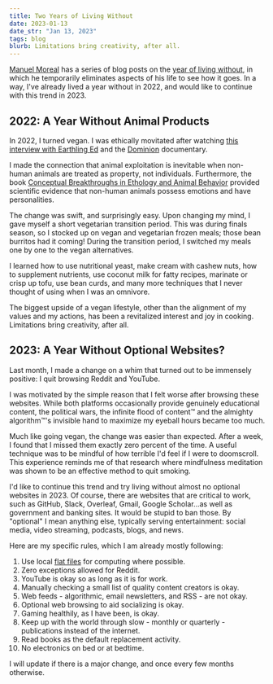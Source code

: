 ```yaml
---
title: Two Years of Living Without
date: 2023-01-13
date_str: "Jan 13, 2023"
tags: blog
blurb: Limitations bring creativity, after all.
---
```


[Manuel Moreal](https://manuelmoreale.com) has a series of blog posts on the [year of living without](https://manuelmoreale.com/without), in which he temporarily eliminates aspects of his life to see how it goes. In a way, I've already lived a year without in 2022, and would like to continue with this trend in 2023. 

## 2022: A Year Without Animal Products

In 2022, I turned vegan. I was ethically movitated after watching [this interview with Earthling Ed](https://www.youtube.com/watch?v=FGXDNuiz_dE) and the [Dominion](https://www.youtube.com/watch?v=LQRAfJyEsko) documentary. 

I made the connection that animal exploitation is inevitable when non-human animals are treated as property, not individuals. Furthermore, the book [Conceptual Breakthroughs in Ethology and Animal Behavior](https://www.amazon.com/dp/0128092653/) provided scientific evidence that non-human animals possess emotions and have personalities.  

The change was swift, and surprisingly easy. Upon changing my mind, I gave myself a short vegetarian transition period. This was during finals season, so I stocked up on vegan and vegetarian frozen meals; those bean burritos had it coming! During the transition period, I switched my meals one by one to the vegan alternatives.  

I learned how to use nutritional yeast, make cream with cashew nuts, how to supplement nutrients, use coconut milk for fatty recipes, marinate or crisp up tofu, use bean curds, and many more techniques that I never thought of using when I was an omnivore. 

The biggest upside of a vegan lifestyle, other than the alignment of my values and my actions, has been a revitalized interest and joy in cooking. Limitations bring creativity, after all. 

## 2023: A Year Without Optional Websites? 

Last month, I made a change on a whim that turned out to be immensely positive: I quit browsing Reddit and YouTube. 

I was motivated by the simple reason that I felt worse after browsing these websites. While both platforms occasionally provide genuinely educational content, the political wars, the infinite flood of content™ and the almighty algorithm™'s invisible hand to maximize my eyeball hours became too much. 

Much like going vegan, the change was easier than expected. After a week, I found that I missed them exactly zero percent of the time. A useful technique was to be mindful of how terrible I'd feel if I were to doomscroll. This experience reminds me of that research where mindfulness meditation was shown to be an effective method to quit smoking. 

I'd like to continue this trend and try living without almost no optional websites in 2023. Of course, there are websites that are critical to work, such as GitHub, Slack, Overleaf, Gmail, Google Scholar...as well as government and banking sites. It would be stupid to ban those. By "optional" I mean anything else, typically serving entertainment: social media, video streaming, podcasts, blogs, and news. 

Here are my specific rules, which I am already mostly following: 

1. Use local [flat files](/blog/flatfile) for computing where possible. 
2. Zero exceptions allowed for Reddit. 
3. YouTube is okay so as long as it is for work. 
4. Manually checking a small list of quality content creators is okay. 
5. Web feeds - algorithmic, email newsletters, and RSS - are not okay. 
6. Optional web browsing to aid socializing is okay. 
7. Gaming healthily, as I have been, is okay. 
8. Keep up with the world through slow - monthly or quarterly - publications instead of the internet. 
9. Read books as the default replacement activity.  
10. No electronics on bed or at bedtime. 

I will update if there is a major change, and once every few months otherwise. 
